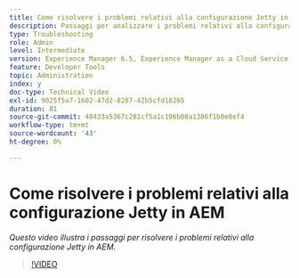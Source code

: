 ```yaml
---
title: Come risolvere i problemi relativi alla configurazione Jetty in AEM
description: Passaggi per analizzare i problemi relativi alla configurazione del pontile
type: Troubleshooting
role: Admin
level: Intermediate
version: Experience Manager 6.5, Experience Manager as a Cloud Service
feature: Developer Tools
topic: Administration
index: y
doc-type: Technical Video
exl-id: 9025f5a7-1602-47d2-8287-42b5cfd18265
duration: 81
source-git-commit: 48433a5367c281cf5a1c106b08a1306f1b0e8ef4
workflow-type: tm+mt
source-wordcount: '43'
ht-degree: 0%

---
```


# Come risolvere i problemi relativi alla configurazione Jetty in AEM

*Questo video illustra i passaggi per risolvere i problemi relativi alla configurazione Jetty in AEM.*

>[!VIDEO](https://video.tv.adobe.com/v/3418331?quality=12&learn=on&captions=ita)
